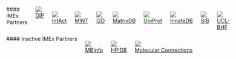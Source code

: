 <div class="row padding-top-xlarge">
<div class="columns medium-9" markdown="1">
#### IMEx Partners
<div class="columns medium-up-6 no-underline text-center small">
<a href="http://dip.doe-mbi.ucla.edu/" class="column padding-bottom-large"><img src="{{ site.baseurl }}/static/logos/imex_dip_s.png" /><br/>
DIP</a>

<a href="http://www.ebi.ac.uk/intact/" class="column padding-bottom-large"><img src="{{ site.baseurl }}/static/logos/imex_intact_s.png" /><br/>
IntAct</a>

<a href="http://mint.bio.uniroma2.it" class="column padding-bottom-large"><img src="{{ site.baseurl }}/static/logos/imex_mint_s.png" /><br/>
MINT</a>

<a href="http://ophid.utoronto.ca/i2d/" class="column padding-bottom-large"><img src="{{ site.baseurl }}/static/logos/imex_id2_s.png" /><br/>
I2D</a>

<a href="http://matrixdb.univ-lyon1.fr/" class="column padding-bottom-large"><img src="{{ site.baseurl }}/static/logos/imex_matrixdb_s.png" /><br/>
MatrixDB</a>

<a href="http://www.uniprot.org/" class="column padding-bottom-large"><img src="{{ site.baseurl }}/static/logos/imex_uniprot_s.png" /><br/>
UniProt</a>

<a href="http://www.innatedb.com/" class="column padding-bottom-large"><img src="{{ site.baseurl }}/static/logos/imex_innatedb_s.png" /><br/>
InnateDB</a>

<a href="http://www.isb-sib.ch/" class="column padding-bottom-large"><img src="{{ site.baseurl }}/static/logos/imex_sib_s.png" /><br/>
SIB</a>

<a href="http://www.ucl.ac.uk/cardiovasculargeneontology" class="column padding-bottom-large"><img src="{{ site.baseurl }}/static/logos/ucl-bhf-logo_s.jpg" /><br/>
UCL-BHF</a>


</div>
</div>

<div class="columns medium-3" markdown="1">
#### Inactive IMEx Partners

<a href="http://www.mechanobio.info/" class="column padding-bottom-large"><img src="{{ site.baseurl }}/static/logos/imex_mbinfo_s.png" /><br/>
MBInfo</a>

<a href="https://hpidb.igbb.msstate.edu/" class="column padding-bottom-large"><img src="{{ site.baseurl }}/static/logos/hpidb_logo.png" /><br/>
HPIDB</a>

<a href="http://www.molecularconnections.com" class="column padding-bottom-large"><img src="{{ site.baseurl }}/static/logos/imex_mconnections_s.png" /><br/>
Molecular Connections</a>

</div>
</div>
</div>
